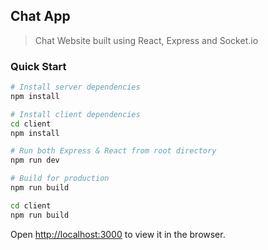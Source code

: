## Chat App

> Chat Website built using React, Express and Socket.io

### Quick Start

```bash
# Install server dependencies
npm install

# Install client dependencies
cd client
npm install

# Run both Express & React from root directory
npm run dev

# Build for production
npm run build

cd client
npm run build

```

Open [http://localhost:3000](http://localhost:3000) to view it in the browser.

